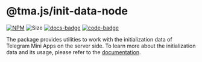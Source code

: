 # @tma.js/init-data-node

[code-badge]: https://img.shields.io/badge/source-black?logo=github

[docs-badge]: https://img.shields.io/badge/documentation-blue?logo=gitbook&logoColor=white

[code-link]: https://github.com/Telegram-Mini-Apps/telegram-apps/tree/master/tma.js/init-data-node

[docs-link]: https://docs.telegram-mini-apps.com/packages/tma-js-init-data-node

[npm-link]: https://npmjs.com/package/@tma.js/init-data-node

[npm-badge]: https://img.shields.io/npm/v/@tma.js/init-data-node?logo=npm

[size-badge]: https://img.shields.io/bundlephobia/minzip/@tma.js/init-data-node

[![NPM][npm-badge]][npm-link]
![Size][size-badge]
[![docs-badge]][docs-link]
[![code-badge]][code-link]

The package provides utilities to work with the initialization data of Telegram Mini Apps on the
server side. To learn more about the initialization data and its usage, please refer to
the [documentation](https://docs.telegram-mini-apps.com/platform/launch-parameters).
